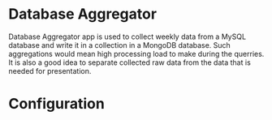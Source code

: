 # Database Aggregator
Database Aggregator app is used to collect weekly data from a MySQL database and write it in a collection in a MongoDB database.
Such aggregations would mean high processing load to make during the querries. It is also a good idea to separate collected raw data from the data that is needed for presentation.

# Configuration
